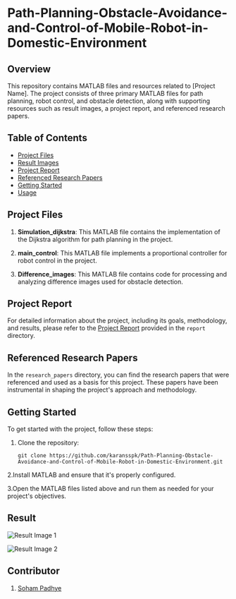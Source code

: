 # Path-Planning-Obstacle-Avoidance-and-Control-of-Mobile-Robot-in-Domestic-Environment

## Overview

This repository contains MATLAB files and resources related to [Project Name]. The project consists of three primary MATLAB files for path planning, robot control, and obstacle detection, along with supporting resources such as result images, a project report, and referenced research papers.

## Table of Contents

- [Project Files](#project-files)
- [Result Images](#images)
- [Project Report](#report)
- [Referenced Research Papers](#referenced-research-papers)
- [Getting Started](#getting-started)
- [Usage](#usage)


## Project Files

1. **Simulation_dijkstra**: This MATLAB file contains the implementation of the Dijkstra algorithm for path planning in the project.

2. **main_control**: This MATLAB file implements a proportional controller for robot control in the project.

3. **Difference_images**: This MATLAB file contains code for processing and analyzing difference images used for obstacle detection.





## Project Report

For detailed information about the project, including its goals, methodology, and results, please refer to the [Project Report](https://github.com/karansspk/Path-Planning-Obstacle-Avoidance-and-Control-of-Mobile-Robot-in-Domestic-Environment/blob/main/Mobile%20Robots%20Final%20Report.pdf) provided in the `report` directory.

## Referenced Research Papers

In the `research_papers` directory, you can find the research papers that were referenced and used as a basis for this project. These papers have been instrumental in shaping the project's approach and methodology.

## Getting Started


To get started with the project, follow these steps:

1. Clone the repository:

   ```shell
   git clone https://github.com/karansspk/Path-Planning-Obstacle-Avoidance-and-Control-of-Mobile-Robot-in-Domestic-Environment.git

2.Install MATLAB and ensure that it's properly configured.

3.Open the MATLAB files listed above and run them as needed for your project's objectives.

## Result

![Result Image 1](https://github.com/karansspk/Path-Planning-Obstacle-Avoidance-and-Control-of-Mobile-Robot-in-Domestic-Environment/blob/main/Dijkstra_Path.png)

![Result Image 2](https://github.com/karansspk/Path-Planning-Obstacle-Avoidance-and-Control-of-Mobile-Robot-in-Domestic-Environment/blob/main/Norm%20Image.png)


## Contributor

1. [Soham Padhye](https://github.com/sohampadhye007)
